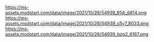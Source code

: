 https://ms-assets.modstart.com/data/image/2021/10/26/54939_91dj_6814.png
https://ms-assets.modstart.com/data/image/2021/10/26/54939_s5y7_8033.png
https://ms-assets.modstart.com/data/image/2021/10/26/54939_bzq2_6167.png